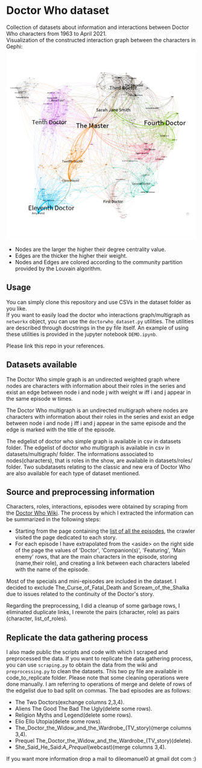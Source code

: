 # Doctor Who dataset
Collection of datasets about information and interactions between Doctor Who characters from 1963 to April 2021.  
Visualization of the constructed interaction graph between the characters in Gephi:
![doctorwho-simplegraph-gephi](img/doctorwho-simplegraph-gephi.png)
- Nodes are the larger the higher their degree centrality value.  
- Edges are the thicker the higher their weight.  
- Nodes and Edges are colored according to the community partition provided by the Louvain algorithm.  
## Usage
You can simply clone this repository and use CSVs in the dataset folder as you like.  
If you want to easily load the doctor who interactions graph/multigraph as ``networkx`` object, you can use the ``doctorwho_dataset.py`` utilities. The utilities are described through docstrings in the py file itself. An example of using these utilities is provided in the jupyter notebook ``DEMO.ipynb``.  

Please link this repo in your references.
## Datasets available
The Doctor Who simple graph is an undirected weighted graph where nodes are characters with information about their roles in the series and exist an edge between node i and node j with weight w iff i and j appear in the same episode w times.  

The Doctor Who multigraph is an undirected multigraph where nodes are characters with information about their roles in the series and exist an edge between node i and node j iff i and j appear in the same episode and the edge is marked with the title of the episode.  

The edgelist of doctor who simple graph is available in csv in datasets folder. The edgelist of doctor who multigraph is available in csv in datasets/multigraph/ folder. The informations associated to nodes(characters), that is roles in the show, are available in datasets/roles/ folder. Two subdatasets relating to the classic and new era of Doctor Who are also available for each type of dataset mentioned.  
## Source and preprocessing information
Characters, roles, interactions, episodes were obtained by scraping from the [Doctor Who Wiki](https://tardis.fandom.com/wiki/Doctor_Who_Wiki). The process by which I extracted the information can be summarized in the following steps:
- Starting from the page containing the [list of all the episodes](https://tardis.fandom.com/wiki/List_of_Doctor_Who_television_stories), the crawler visited the page dedicated to each story.  
- For each episode I have extrapolated from the \<aside\> on the right side of the page the values of 'Doctor', 'Companion(s)', 'Featuring', 'Main enemy' rows, that are the main characters in the episode, storing \(name,their role\), and creating a link between each characters labeled with the name of the episode.  

Most of the specials and mini-episodes are included in the dataset. I decided to exclude The\_Curse\_of\_Fatal\_Death and Scream\_of\_the\_Shalka due to issues related to the continuity of the Doctor's story.  

Regarding the preprocessing, I did a cleanup of some garbage rows, I eliminated duplicate links, I rewrote the pairs (character, role) as pairs (character, list\_of\_roles).  
## Replicate the data gathering process
I also made public the scripts and code with which I scraped and preprocessed the data. If you want to replicate the data gathering process, you can use ``scraping.py`` to obtain the data from the wiki and ``preprocessing.py`` to clean the datasets. This two py file are available in code\_to\_replicate folder. Please note that some cleaning operations were done manually. I am referring to operations of merge and delete of rows of the edgelist due to bad split on commas. The bad episodes are as follows:
- The Two Doctors\(exchange columns 2,3,4\).  
- Aliens The Good The Bad The Ugly\(delete some rows\).  
- Religion Myths and Legend\(delete some rows\).  
- Elio Ello Utopia\(delete some rows\).  
- The_Doctor_the_Widow_and_the_Wardrobe_(TV_story)\(merge columns 3,4\).  
- Prequel The_Doctor_the_Widow_and_the_Wardrobe_(TV_story)\(delete\).  
- She_Said_He_Said:_A_Prequel_(webcast)\(merge columns 3,4\).  

If you want more information drop a mail to dileomanuel0 at gmail dot com :)

